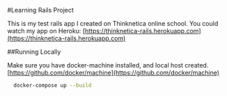 #Learning Rails Project

This is my test rails app I created on Thinknetica online school.
You could watch my app on Heroku: [https://thinknetica-rails.herokuapp.com](https://thinknetica-rails.herokuapp.com)

##Running Locally

Make sure you have docker-machine installed, and local host created. [https://github.com/docker/machine](https://github.com/docker/machine)

```sh
  docker-compose up --build
```

